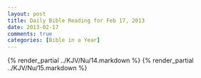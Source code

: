```yaml
---
layout: post
title: Daily Bible Reading for Feb 17, 2013
date: 2013-02-17
comments: true
categories: [Bible in a Year]
---
```

{% render_partial ../KJV/Nu/14.markdown %}
{% render_partial ../KJV/Nu/15.markdown %}
